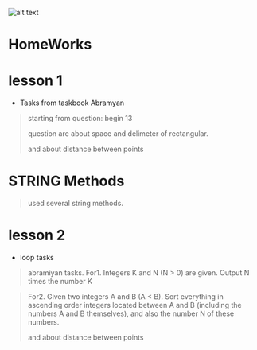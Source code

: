 ![alt text](http://www.eventloopconsulting.com/img/portfolio/circus.png)

# HomeWorks
# lesson 1
- Tasks from taskbook Abramyan
> starting from question: begin 13
>
> question are about space and delimeter of rectangular.
>
> and about distance between points


# STRING Methods

>used several string methods.

# lesson 2

- loop tasks
> abramiyan tasks.
> For1. Integers K and N (N > 0) are given. Output N times the number K

> For2. Given two integers A and B (A < B). Sort everything in ascending order
integers located between A and B (including the numbers A and B themselves), and
also the number N of these numbers.
>
> and about distance between points


